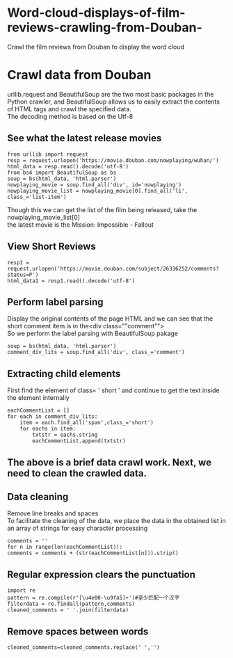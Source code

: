# Word-cloud-displays-of-film-reviews-crawling-from-Douban-
Crawl the film reviews from Douban to display the word cloud
# Crawl data from Douban
urllib.request and BeautifulSoup are the two most basic packages in the Python crawler, and BeautifulSoup allows us to easily extract the contents of HTML tags and crawl the specified data.<br>
The decoding method is based on the Utf-8<br>

## See what the latest release movies
```
from urllib import request
resp = request.urlopen('https://movie.douban.com/nowplaying/wuhan/')                   
html_data = resp.read().decode('utf-8')
from bs4 import BeautifulSoup as bs
soup = bs(html_data, 'html.parser')    
nowplaying_movie = soup.find_all('div', id='nowplaying')
nowplaying_movie_list = nowplaying_movie[0].find_all('li', class_='list-item')
```
Though this we can get the list of the film being released, take the nowplaying_movie_list[0]<br>
the latest movie is the Mission: Impossible - Fallout<br>

## View Short Reviews
```
resp1 = request.urlopen('https://movie.douban.com/subject/26336252/comments?status=P')
html_data1 = resp1.read().decode('utf-8')
```
## Perform label parsing
Display the original contents of the page HTML and we can see that the short comment item is in the<div class=""comment""><br>
So we perform the label parsing with BeautifulSoup pakage
```
soup = bs(html_data, 'html.parser') 
comment_div_lits = soup.find_all('div', class_='comment')
```
## Extracting child elements
First find <span>the element of class= ' short ' and continue to get the text inside the element internally
```
eachCommentList = []
for each in comment_div_lits:
    item = each.find_all('span',class_='short')
    for eachs in item:
        txtstr = eachs.string
        eachCommentList.append(txtstr)
```
## The above is a brief data crawl work. Next, we need to clean the crawled data.
## Data cleaning
Remove line breaks and spaces<br>
To facilitate the cleaning of the data, we place the data in the obtained list in an array of strings for easy character processing
```
comments = ''
for n in range(len(eachCommentList)):
comments = comments + (str(eachCommentList[n])).strip()
```
## Regular expression clears the punctuation
```
import re
pattern = re.compile(r'[\u4e00-\u9fa5]+')#至少匹配一个汉字
filterdata = re.findall(pattern,comments)
cleaned_comments = ' '.join(filterdata)
```
## Remove spaces between words
```
cleaned_comments=cleaned_comments.replace(' ','')
```
